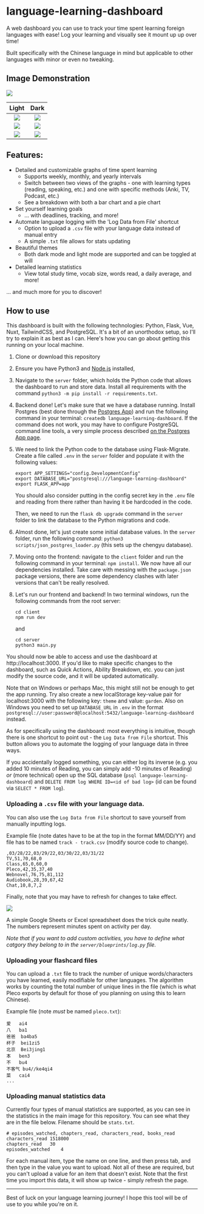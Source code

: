 # language-learning-dashboard

A web dashboard you can use to track your time spent learning foreign languages with ease! Log your learning and visually see it mount up up over time!

Built specifically with the Chinese language in mind but applicable to other languages with minor or even no tweaking.

## Image Demonstration

![](/images/whole.png)

|             Light              |               Dark                |
| :----------------------------: | :-------------------------------: |
| ![](/images/light-whole-2.png) |    ![](/images/dark-whole.png)    |
|     ![](/images/goal.png)      |     ![](/images/dark-top.png)     |
|  ![](/images/light-track.png)  | ![](/images/dark-stats-lower.png) |

## Features:

- Detailed and customizable graphs of time spent learning
  - Supports weekly, monthly, and yearly intervals
  - Switch between two views of the graphs - one with learning types (reading, speaking, etc.) and one with specific methods (Anki, TV, Podcast, etc.)
  - See a breakdown with both a bar chart and a pie chart
- Set yourself learning goals
  - ... with deadlines, tracking, and more!
- Automate language logging with the 'Log Data from File' shortcut
  - Option to upload a `.csv` file with your language data instead of manual entry
  - A simple `.txt` file allows for stats updating
- Beautiful themes
  - Both dark mode and light mode are supported and can be toggled at will
- Detailed learning statistics
  - View total study time, vocab size, words read, a daily average, and more!

... and much more for you to discover!

## How to use

This dashboard is built with the following technologies: Python, Flask, Vue, Nuxt, TailwindCSS, and PostgreSQL. It's a bit of an unorthodox setup, so I'll try to explain it as best as I can. Here's how you can go about getting this running on your local machine.

1. Clone or download this repository
2. Ensure you have Python3 and [Node.js](https://nodejs.org/en/download/) installed,
3. Navigate to the `server` folder, which holds the Python code that allows the dashboard to run and store data. Install all requirements with the command `python3 -m pip install -r requirements.txt`.
4. Backend done! Let's make sure that we have a database running. Install Postgres (best done through the [Postgres App](https://postgresapp.com/)) and run the following command in your terminal: `createdb language-learning-dashboard`. If the command does not work, you may have to configure PostgreSQL command line tools, a very simple process described [on the Postgres App page](https://postgresapp.com/documentation/cli-tools.html).
5. We need to link the Python code to the database using Flask-Migrate. Create a file called `.env` in the `server` folder and populate it with the following values:

   ```
   export APP_SETTINGS="config.DevelopmentConfig"
   export DATABASE_URL="postgresql:///language-learning-dashboard"
   export FLASK_APP=app
   ```

   You should also consider putting in the config secret key in the `.env` file and reading from there rather than having it be hardcoded in the code.

   Then, we need to run the `flask db upgrade` command in the `server` folder to link the database to the Python migrations and code.

6. Almost done, let's just create some initial database values. In the `server` folder, run the following command: `python3 scripts/json_postgres_loader.py` (this sets up the chengyu database).
7. Moving onto the frontend: navigate to the `client` folder and run the following command in your terminal: `npm install`. We now have all our dependencies installed. Take care with messing with the `package.json` package versions, there are some dependency clashes with later versions that can't be really resolved.
8. Let's run our frontend and backend! In two terminal windows, run the following commands from the root server:
   ```
   cd client
   npm run dev
   ```
   and
   ```
   cd server
   python3 main.py
   ```

You should now be able to access and use the dashboard at http://localhost:3000. If you'd like to make specific changes to the dashboard, such as Quick Actions, Ability Breakdown, etc. you can just modify the source code, and it will be updated automatically.

Note that on Windows or perhaps Mac, this might still not be enough to get the app running. Try also create a new localStorage key-value pair for localhost:3000 with the following key: `theme` and value: `garden`. Also on Windows you need to set up `DATABASE_URL` in `.env` in the format `postgresql://user:password@localhost:5432/language-learning-dashboard` instead.

As for specifically using the dashboard: most everything is intuitive, though there is one shortcut to point out - the `Log Data from File` shortcut. This button allows you to automate the logging of your language data in three ways.

If you accidentally logged something, you can either log its inverse (e.g. you added 10 minutes of Reading, you can simply add -10 minutes of Reading) *or* (more technical) open up the SQL database (`psql language-learning-dashboard`) and `DELETE FROM log WHERE ID=<id of bad log>` (id can be found via `SELECT * FROM log`).

### Uploading a `.csv` file with your language data.

You can also use the `Log Data from File` shortcut to save yourself from manually inputting logs.

Example file (note dates have to be at the top in the format MM/DD/YY) and file has to be named `track - track.csv` (modify source code to change).

```
,03/28/22,03/29/22,03/30/22,03/31/22
TV,51,70,68,0
Class,65,0,60,0
Pleco,42,35,37,40
Webnovel,76,75,81,112
Audiobook,28,39,67,42
Chat,10,8,7,2
```

Finally, note that you may have to refresh for changes to take effect.

![](images/track-sheets.png)

A simple Google Sheets or Excel spreadsheet does the trick quite neatly. The numbers represent minutes spent on activity per day.

_Note that if you want to add custom activities, you have to define what catgory they belong to in the `server/blueprints/log.py` file._

### Uploading your flashcard files

You can upload a `.txt` file to track the number of unique words/characters you have learned, easily modifiable for other languages. The algorithm works by counting the total number of unique lines in the file (which is what Pleco exports by default for those of you planning on using this to learn Chinese).

Example file (note _must_ be named `pleco.txt`):

```
爱	ai4
八	ba1
爸爸	ba4ba5
杯子	bei1zi5
北京	Bei3jing1
本	ben3
不	bu4
不客气	bu4//ke4qi4
菜	cai4
...
```

### Uploading manual statistics data

Currently four types of manual statistics are supported, as you can see in the statistics in the main image for this repository. You can see what they are in the file below. Filename should be `stats.txt`.

```
# episodes_watched, chapters_read, characters_read, books_read
characters_read	1518000
chapters_read	30
episodes_watched	4
```

For each manual item, type the name on one line, and then press tab, and then type in the value you want to upload. Not all of these are required, but you can't upload a value for an item that doesn't exist. Note that the first time you import this data, it will show up twice - simply refresh the page.

---

Best of luck on your language learning journey! I hope this tool will be of use to you while you're on it.
